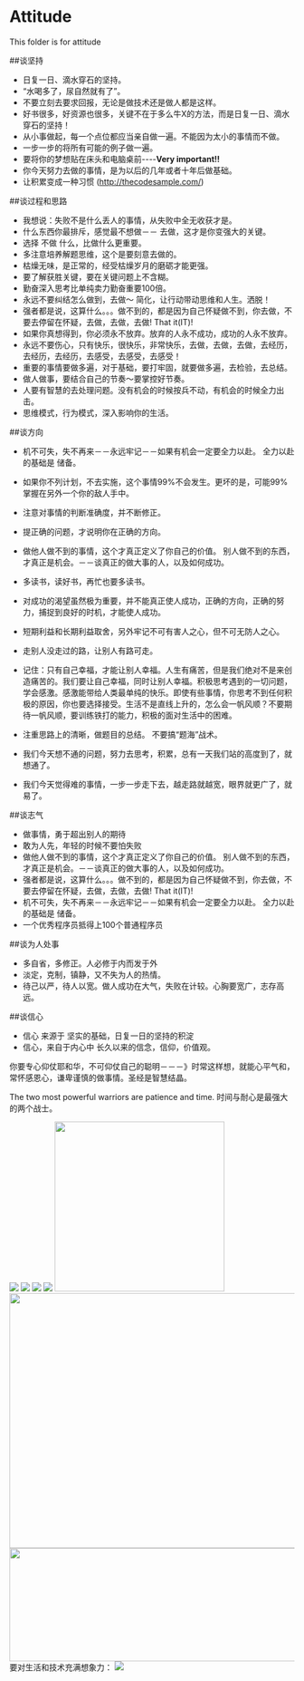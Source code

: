 # Attitude
This folder is for attitude

##谈坚持
* 日复一日、滴水穿石的坚持。    
* “水喝多了，尿自然就有了”。
* 不要立刻去要求回报，无论是做技术还是做人都是这样。  
* 好书很多，好资源也很多，关键不在于多么牛X的方法，而是日复一日、滴水穿石的坚持！  
* 从小事做起，每一个点位都应当亲自做一遍。不能因为太小的事情而不做。  
* 一步一步的将所有可能的例子做一遍。
* 要将你的梦想贴在床头和电脑桌前----**Very important!!**
* 你今天努力去做的事情，是为以后的几年或者十年后做基础。
* 让积累变成一种习惯 (http://thecodesample.com/)

##谈过程和思路
* 我想说：失败不是什么丢人的事情，从失败中全无收获才是。
* 什么东西你最排斥，感觉最不想做－－ 去做，这才是你变强大的关键。
* 选择 不做 什么，比做什么更重要。    
* 多注意培养解题思维，这个是要刻意去做的。  
* 枯燥无味，是正常的，经受枯燥岁月的磨砺才能更强。
* 要了解获胜关键，要在关键问题上不含糊。
* 勤奋深入思考比单纯卖力勤奋重要100倍。
* 永远不要纠结怎么做到，去做～ 简化，让行动带动思维和人生。洒脱！
* 强者都是说，这算什么。。。做不到的，都是因为自己怀疑做不到，你去做，不要去停留在怀疑，去做，去做，去做! That it(IT)!
* 如果你真想得到，你必须永不放弃。放弃的人永不成功，成功的人永不放弃。
* 永远不要伤心，只有快乐，很快乐，非常快乐，去做，去做，去做，去经历，去经历，去经历，去感受，去感受，去感受！
* 重要的事情要做多遍，对于基础，要打牢固，就要做多遍，去检验，去总结。
* 做人做事，要结合自己的节奏～要掌控好节奏。
* 人要有智慧的去处理问题。没有机会的时候按兵不动，有机会的时候全力出击。
* 思维模式，行为模式，深入影响你的生活。

##谈方向
* 机不可失，失不再来－－永远牢记－－如果有机会一定要全力以赴。 全力以赴的基础是 储备。
* 如果你不列计划，不去实施，这个事情99%不会发生。更坏的是，可能99%掌握在另外一个你的敌人手中。
* 注意对事情的判断准确度，并不断修正。
* 提正确的问题，才说明你在正确的方向。
* 做他人做不到的事情，这个才真正定义了你自己的价值。 别人做不到的东西，才真正是机会。－－谈真正的做大事的人，以及如何成功。
* 多读书，读好书，再忙也要多读书。
* 对成功的渴望虽然极为重要，并不能真正使人成功，正确的方向，正确的努力，捕捉到良好的时机，才能使人成功。
* 短期利益和长期利益取舍，另外牢记不可有害人之心，但不可无防人之心。
* 走别人没走过的路，让别人有路可走。
* 记住：只有自己幸福，才能让别人幸福。人生有痛苦，但是我们绝对不是来创造痛苦的。我们要让自己幸福，同时让别人幸福。积极思考遇到的一切问题，学会感激。感激能带给人类最单纯的快乐。即使有些事情，你思考不到任何积极的原因，你也要选择接受。生活不是直线上升的，怎么会一帆风顺？不要期待一帆风顺，要训练铁打的能力，积极的面对生活中的困难。

* 注重思路上的清晰，做题目的总结。  不要搞“题海”战术。
* 我们今天想不通的问题，努力去思考，积累，总有一天我们站的高度到了，就想通了。
* 我们今天觉得难的事情，一步一步走下去，越走路就越宽，眼界就更广了，就易了。


##谈志气
* 做事情，勇于超出别人的期待
* 敢为人先，年轻的时候不要怕失败
* 做他人做不到的事情，这个才真正定义了你自己的价值。 别人做不到的东西，才真正是机会。－－谈真正的做大事的人，以及如何成功。
* 强者都是说，这算什么。。。做不到的，都是因为自己怀疑做不到，你去做，不要去停留在怀疑，去做，去做，去做! That it(IT)!
* 机不可失，失不再来－－永远牢记－－如果有机会一定要全力以赴。 全力以赴的基础是 储备。
* 一个优秀程序员抵得上100个普通程序员


##谈为人处事
* 多自省，多修正。人必修于内而发于外
* 淡定，克制，镇静，又不失为人的热情。
* 待己以严，待人以宽。做人成功在大气，失败在计较。心胸要宽广，志存高远。

##谈信心
* 信心 来源于 坚实的基础，日复一日的坚持的积淀
* 信心，来自于内心中 长久以来的信念，信仰，价值观。



你要专心仰仗耶和华，不可仰仗自己的聪明－－－》时常这样想，就能心平气和，常怀感恩心，谦卑谨慎的做事情。圣经是智慧结晶。


The two most powerful warriors are patience and time.
时间与耐心是最强大的两个战士。


<img src="./1.png"/>
<img src="./2.jpg"/>

<img src="./3.png"/>
<img src="./4.png"/>

<img src="./5.jpg" height="300"/>
<img src="./6.jpg" height="450" width="1000"/>
<img src="./actionFuture.jpg" height="200" width="1000"/>
要对生活和技术充满想象力：
<img src="./imagination.png"/>